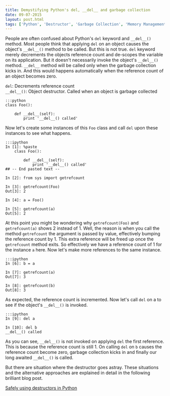 ```yaml
---
title: Demystifying Python's del, __del__ and garbage collection
date: 09-07-2015
layout: post.html
tags: ['Python', 'Destructor', 'Garbage Collection', 'Memory Management']
---
```


People are often confused about Python's `del` keyword and `__del__()` method.
Most people think that applying `del` on an object causes the object's
`__del__()` method to be called. But this is not true. `del` keyword merely
decrements the objects reference count and de-scopes the variable on its
application. But it doesn't necessarily invoke the object's `__del__()` method.
`__del__` method will be called only when the garbage collection kicks in.
And this would happens automatically when the reference count of an object
becomes zero.

`del`: Decrements reference count  
`__del__()`: Object destructor. Called when an object is garbage collected

    :::python
    class Foo():

        def __del__(self):
            print '__del__() called'


Now let's create some instances of this `Foo` class and call `del` upon these
instances to see what happens.

    :::ipython
    In [1]: %paste
        class Foo():

            def __del__(self):
                print '__del__() called'
    ## -- End pasted text --

    In [2]: from sys import getrefcount

    In [3]: getrefcount(Foo)
    Out[3]: 2

    In [4]: a = Foo()

    In [5]: getrefcount(a)
    Out[5]: 2

At this point you might be wondering why `getrefcount(Foo)` and `getrefcount(a)`
shows 2 instead of 1. Well, the reason is when you call the method `getrefcount`
the argument is passed by value, effectively bumping the reference count by 1.
This extra reference will be freed up once the `getrefcount` method exits. So
effectively we have a reference count of 1 for the instance `a` here. Now let's
make more references to the same instance.

    :::ipython
    In [6]: b = a

    In [7]: getrefcount(a)
    Out[7]: 3

    In [8]: getrefcount(b)
    Out[8]: 3

As expected, the reference count is incremented. Now let's call `del` on a to
see if the object's `__del__()` is invoked.

    :::ipython
    In [9]: del a

    In [10]: del b
    __del__() called

As you can see, `__del__()` is not invoked on applying `del` the first reference.
This is because the reference count is still 1. On calling `del` on `b` causes
the reference count become zero, garbage collection kicks in and finally
our long awaited `__del__()` is called.

But there are situation where the destructor goes astray. These situations and
the alternative approaches are explained in detail in the following brilliant
blog post.

[Safely using destructors in Python](http://eli.thegreenplace.net/2009/06/12/safely-using-destructors-in-python)
